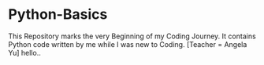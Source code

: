 # Python-Basics
This Repository marks the very Beginning of my Coding Journey. 
It contains Python code written by me while I was new to Coding. 
[Teacher = Angela Yu]
hello..